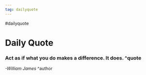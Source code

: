 ```yaml
---
tag: dailyquote
---
```


#dailyquote

# Daily Quote

### Act as if what you do makes a difference. It does. ^quote
*-William James* ^author
